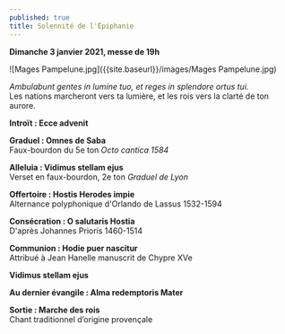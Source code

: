 ```yaml
---
published: true
title: Solennité de l'Épiphanie
---
```

**Dimanche 3 janvier 2021, messe de 19h**  

![Mages Pampelune.jpg]({{site.baseurl}}/images/Mages Pampelune.jpg)

*Ambulabunt gentes in lumine tuo, et reges in splendore ortus tui.*  
Les nations marcheront vers ta lumière, et les rois vers la clarté de ton aurore.

**Introït : Ecce advenit**  

**Graduel : Omnes de Saba**  
Faux-bourdon du 5e ton *Octo cantica 1584*

**Alleluia : Vidimus stellam ejus**  
Verset en faux-bourdon, 2e ton *Graduel de Lyon*

**Offertoire : Hostis Herodes impie**  
Alternance polyphonique d'Orlando de Lassus 1532-1594

**Consécration : O salutaris Hostia**  
D'après Johannes Prioris 1460-1514

**Communion : Hodie puer nascitur**  
Attribué à Jean Hanelle manuscrit de Chypre XVe

**Vidimus stellam ejus**

**Au dernier évangile : Alma redemptoris Mater**

**Sortie : Marche des rois**  
Chant traditionnel d’origine provençale
